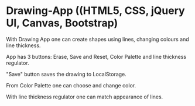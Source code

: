 # Drawing-App ((HTML5, CSS, jQuery UI, Canvas, Bootstrap) 
 With Drawing App one can create shapes using lines, changing colours and line thickness.
<p>App has 3 buttons: Erase, Save and Reset, Color Palette and line thickness regulator. </p>
<p>"Save" button saves the drawing to LocalStorage.</p>
<p>From Color Palette one can choose and change color. </p>
<p> With line thickness regulator one can match appearance of lines.</p>



